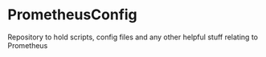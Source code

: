 # PrometheusConfig
Repository to hold scripts, config files and any other helpful stuff relating to Prometheus

